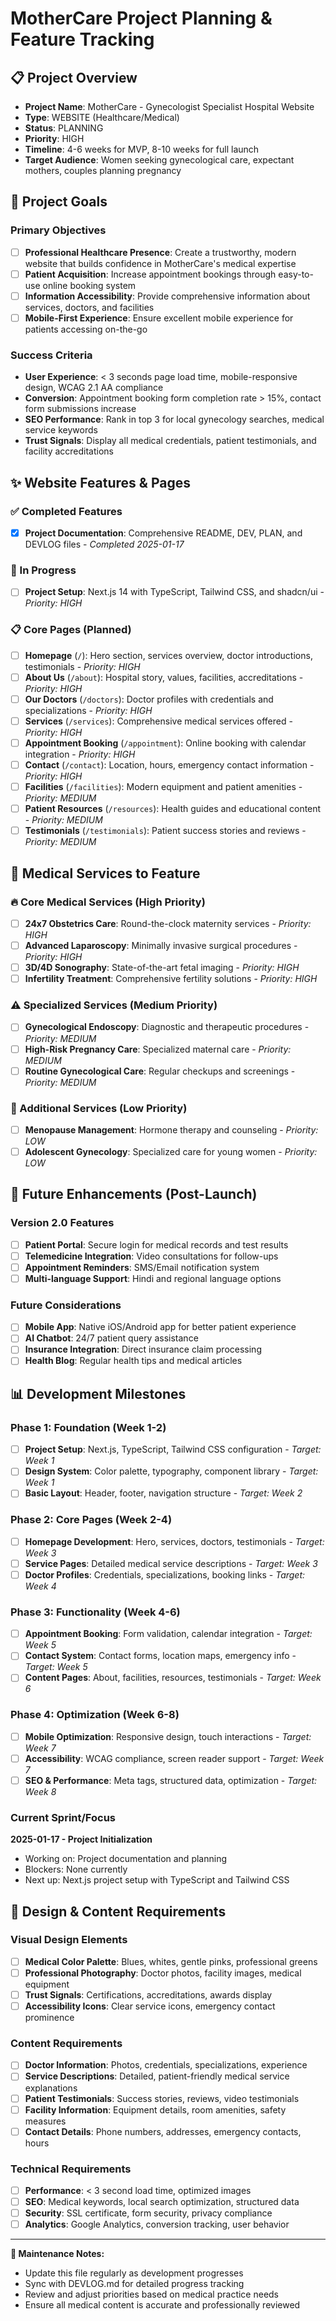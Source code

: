# MotherCare Project Planning & Feature Tracking

## 📋 Project Overview

- **Project Name**: MotherCare - Gynecologist Specialist Hospital Website
- **Type**: WEBSITE (Healthcare/Medical)
- **Status**: PLANNING
- **Priority**: HIGH
- **Timeline**: 4-6 weeks for MVP, 8-10 weeks for full launch
- **Target Audience**: Women seeking gynecological care, expectant mothers, couples planning pregnancy

## 🎯 Project Goals

### Primary Objectives
- [ ] **Professional Healthcare Presence**: Create a trustworthy, modern website that builds confidence in MotherCare's medical expertise
- [ ] **Patient Acquisition**: Increase appointment bookings through easy-to-use online booking system
- [ ] **Information Accessibility**: Provide comprehensive information about services, doctors, and facilities
- [ ] **Mobile-First Experience**: Ensure excellent mobile experience for patients accessing on-the-go

### Success Criteria
- **User Experience**: < 3 seconds page load time, mobile-responsive design, WCAG 2.1 AA compliance
- **Conversion**: Appointment booking form completion rate > 15%, contact form submissions increase
- **SEO Performance**: Rank in top 3 for local gynecology searches, medical service keywords
- **Trust Signals**: Display all medical credentials, patient testimonials, and facility accreditations

## ✨ Website Features & Pages

### ✅ Completed Features
- [x] **Project Documentation**: Comprehensive README, DEV, PLAN, and DEVLOG files - *Completed 2025-01-17*

### 🚧 In Progress
- [ ] **Project Setup**: Next.js 14 with TypeScript, Tailwind CSS, and shadcn/ui - *Priority: HIGH*

### 📋 Core Pages (Planned)
- [ ] **Homepage** (`/`): Hero section, services overview, doctor introductions, testimonials - *Priority: HIGH*
- [ ] **About Us** (`/about`): Hospital story, values, facilities, accreditations - *Priority: HIGH*
- [ ] **Our Doctors** (`/doctors`): Doctor profiles with credentials and specializations - *Priority: HIGH*
- [ ] **Services** (`/services`): Comprehensive medical services offered - *Priority: HIGH*
- [ ] **Appointment Booking** (`/appointment`): Online booking with calendar integration - *Priority: HIGH*
- [ ] **Contact** (`/contact`): Location, hours, emergency contact information - *Priority: HIGH*
- [ ] **Facilities** (`/facilities`): Modern equipment and patient amenities - *Priority: MEDIUM*
- [ ] **Patient Resources** (`/resources`): Health guides and educational content - *Priority: MEDIUM*
- [ ] **Testimonials** (`/testimonials`): Patient success stories and reviews - *Priority: MEDIUM*

## 🏥 Medical Services to Feature

### 🔥 Core Medical Services (High Priority)
- [ ] **24x7 Obstetrics Care**: Round-the-clock maternity services - *Priority: HIGH*
- [ ] **Advanced Laparoscopy**: Minimally invasive surgical procedures - *Priority: HIGH*
- [ ] **3D/4D Sonography**: State-of-the-art fetal imaging - *Priority: HIGH*
- [ ] **Infertility Treatment**: Comprehensive fertility solutions - *Priority: HIGH*

### ⚠️ Specialized Services (Medium Priority)
- [ ] **Gynecological Endoscopy**: Diagnostic and therapeutic procedures - *Priority: MEDIUM*
- [ ] **High-Risk Pregnancy Care**: Specialized maternal care - *Priority: MEDIUM*
- [ ] **Routine Gynecological Care**: Regular checkups and screenings - *Priority: MEDIUM*

### 📝 Additional Services (Low Priority)
- [ ] **Menopause Management**: Hormone therapy and counseling - *Priority: LOW*
- [ ] **Adolescent Gynecology**: Specialized care for young women - *Priority: LOW*

## 🚀 Future Enhancements (Post-Launch)

### Version 2.0 Features
- [ ] **Patient Portal**: Secure login for medical records and test results
- [ ] **Telemedicine Integration**: Video consultations for follow-ups
- [ ] **Appointment Reminders**: SMS/Email notification system
- [ ] **Multi-language Support**: Hindi and regional language options

### Future Considerations
- [ ] **Mobile App**: Native iOS/Android app for better patient experience
- [ ] **AI Chatbot**: 24/7 patient query assistance
- [ ] **Insurance Integration**: Direct insurance claim processing
- [ ] **Health Blog**: Regular health tips and medical articles

## 📊 Development Milestones

### Phase 1: Foundation (Week 1-2)
- [ ] **Project Setup**: Next.js, TypeScript, Tailwind CSS configuration - *Target: Week 1*
- [ ] **Design System**: Color palette, typography, component library - *Target: Week 1*
- [ ] **Basic Layout**: Header, footer, navigation structure - *Target: Week 2*

### Phase 2: Core Pages (Week 2-4)
- [ ] **Homepage Development**: Hero, services, doctors, testimonials - *Target: Week 3*
- [ ] **Service Pages**: Detailed medical service descriptions - *Target: Week 3*
- [ ] **Doctor Profiles**: Credentials, specializations, booking links - *Target: Week 4*

### Phase 3: Functionality (Week 4-6)
- [ ] **Appointment Booking**: Form validation, calendar integration - *Target: Week 5*
- [ ] **Contact System**: Contact forms, location maps, emergency info - *Target: Week 5*
- [ ] **Content Pages**: About, facilities, resources, testimonials - *Target: Week 6*

### Phase 4: Optimization (Week 6-8)
- [ ] **Mobile Optimization**: Responsive design, touch interactions - *Target: Week 7*
- [ ] **Accessibility**: WCAG compliance, screen reader support - *Target: Week 7*
- [ ] **SEO & Performance**: Meta tags, structured data, optimization - *Target: Week 8*

### Current Sprint/Focus
**2025-01-17 - Project Initialization**
- Working on: Project documentation and planning
- Blockers: None currently
- Next up: Next.js project setup with TypeScript and Tailwind CSS

## 🎨 Design & Content Requirements

### Visual Design Elements
- [ ] **Medical Color Palette**: Blues, whites, gentle pinks, professional greens
- [ ] **Professional Photography**: Doctor photos, facility images, medical equipment
- [ ] **Trust Signals**: Certifications, accreditations, awards display
- [ ] **Accessibility Icons**: Clear service icons, emergency contact prominence

### Content Requirements
- [ ] **Doctor Information**: Photos, credentials, specializations, experience
- [ ] **Service Descriptions**: Detailed, patient-friendly medical service explanations
- [ ] **Patient Testimonials**: Success stories, reviews, video testimonials
- [ ] **Facility Information**: Equipment details, room amenities, safety measures
- [ ] **Contact Details**: Phone numbers, addresses, emergency contacts, hours

### Technical Requirements
- [ ] **Performance**: < 3 second load time, optimized images
- [ ] **SEO**: Medical keywords, local search optimization, structured data
- [ ] **Security**: SSL certificate, form security, privacy compliance
- [ ] **Analytics**: Google Analytics, conversion tracking, user behavior

---

**📝 Maintenance Notes:**
- Update this file regularly as development progresses
- Sync with DEVLOG.md for detailed progress tracking
- Review and adjust priorities based on medical practice needs
- Ensure all medical content is accurate and professionally reviewed
